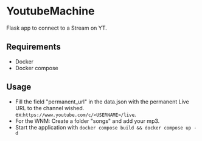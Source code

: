 # YoutubeMachine

Flask app to connect to a Stream on YT.

## Requirements
- Docker
- Docker compose

## Usage

- Fill the field "permanent_url" in the data.json with the permanent Live URL to the channel wished. ex:`https://www.youtube.com/c/<USERNAME>/live`.
- For the WNM: Create a folder "songs" and add your mp3.
- Start the application with `docker compose build && docker compose up -d`